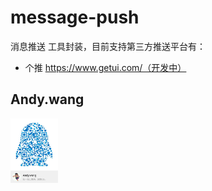 message-push
================================
消息推送 工具封装，目前支持第三方推送平台有：

- 个推 https://www.getui.com/（开发中）


## Andy.wang

<img src="doc/594580820.jpg" width="15%" alt="Andy.wang的QQ"/>


